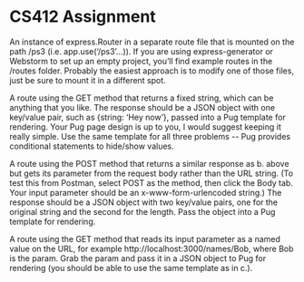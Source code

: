 # CS412 Assignment

An instance of express.Router in a separate route file that is mounted on the path /ps3 (i.e. app.use(‘/ps3’…)). If you are using express-generator or Webstorm to set up an empty project, you’ll find example routes in the /routes folder. Probably the easiest approach is to modify one of those files, just be sure to mount it in a different spot.

A route using the GET method that returns a fixed string, which can be anything that you like. The response should be a JSON object with one key/value pair, such as {string: ‘Hey now’}, passed into a Pug template for rendering. Your Pug page design is up to you, I would suggest keeping it really simple. Use the same template for all three problems -- Pug provides conditional statements to hide/show values.

A route using the POST method that returns a similar response as b. above but gets its parameter from the request body rather than the URL string. (To test this from Postman, select POST as the method, then click the Body tab. Your input parameter should be an x-www-form-urlencoded string.) The response should be a JSON object with two key/value pairs, one for the original string and the second for the length. Pass the object into a Pug template for rendering.

A route using the GET method that reads its input parameter as a named value on the URL, for example http://localhost:3000/names/Bob, where Bob is the param. Grab the param and pass it in a JSON object to Pug for rendering (you should be able to use the same template as in c.).
